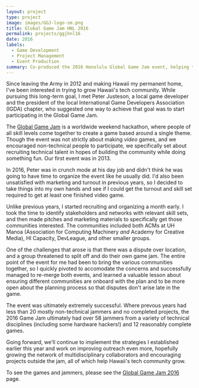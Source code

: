 ```yaml
---
layout: project
type: project
image: images/GGJ-logo-sm.png
title: Global Game Jam HNL 2016
permalink: projects/ggjhnl16
date: 2016
labels:
  - Game Development
  - Project Management
  - Event Production
summary: Co-produced the 2016 Honolulu Global Game Jam event, helping to achieve the highest attendance and most diverse skill set to date.
---
```

Since leaving the Army in 2012 and making Hawaii my permanent home, I've been interested in trying to grow Hawaii's tech community. While pursuing this long-term goal, I met Peter Justeson, a local game developer and the president of the local International Game Developers Association (IGDA) chapter, who suggested one way to achieve that goal was to start participating in the Global Game Jam.

The [Global Game Jam](http://globalgamejam.org/) is a worldwide weekend hackathon, where people of all skill levels come together to create a game based around a single theme. Though the event was not strictly about making *video* games, and we encouraged non-technical people to participate, we specifically set about recruiting technical talent in hopes of building the community while doing something fun. Our first event was in 2013.

In 2016, Peter was in crunch mode at his day job and didn't think he was going to have time to organize the event like he usually did. I'd also been unsatisfied with marketing and turnout in previous years, so I decided to take things into my own hands and see if I could get the turnout and skill set required to get at least one finished video game.

Unlike previous years, I started recruiting and organizing a month early. I took the time to identify stakeholders and networks with relevant skill sets, and then made pitches and marketing materials to specifically get those communities interested. The communities included both ACMs at UH Manoa (Association for Computing Machinery *and* Academy for Creative Media), HI Capacity, DevLeague, and other smaller groups.

One of the challenges that arose is that there was a dispute over location, and a group threatened to split off and do their own game jam. The entire point of the event for me had been to bring the various communities together, so I quickly pivoted to accomodate the concerns and successfully managed to re-merge both events, and learned a valuable lesson about ensuring different communities are onboard with the plan and to be more open about the planning process so that disputes don't arise late in the game.

The event was ultimately extremely successful. Where prevous years had less than 20 mostly non-technical jammers and no completed projects, the 2016 Game Jam ultimately had over 58 jammers from a variety of technical disciplines (including some hardware hackers!) and 12 reasonably complete games.

Going forward, we'll continue to implement the strategies I established earlier this year and work on improving outreach even more, hopefully growing the network of multidisciplinary collaborators and encouraging projects outside the jam, all of which help Hawaii's tech community grow.

To see the games and jammers, please see the [Global Game Jam 2016](http://globalgamejam.org/2016/jam-sites/honolulu-gamedevmeetup-jam-site) page.
